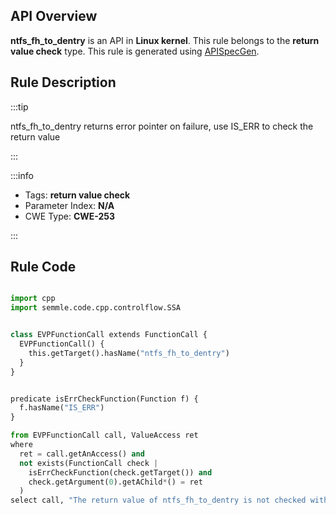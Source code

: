 ---
---


## API Overview
**ntfs_fh_to_dentry** is an API in **Linux kernel**. This rule belongs to the **return value check** type. This rule is generated using [APISpecGen](../../tools/APISpecGen).
## Rule Description

:::tip

ntfs_fh_to_dentry returns error pointer on failure, use IS_ERR to check the return value

:::

:::info

- Tags: **return value check**
- Parameter Index: **N/A**
- CWE Type: **CWE-253**

:::

## Rule Code
```python

import cpp
import semmle.code.cpp.controlflow.SSA


class EVPFunctionCall extends FunctionCall {
  EVPFunctionCall() {
    this.getTarget().hasName("ntfs_fh_to_dentry")
  }
}


predicate isErrCheckFunction(Function f) {
  f.hasName("IS_ERR") 
}

from EVPFunctionCall call, ValueAccess ret
where
  ret = call.getAnAccess() and
  not exists(FunctionCall check |
    isErrCheckFunction(check.getTarget()) and
    check.getArgument(0).getAChild*() = ret
  )
select call, "The return value of ntfs_fh_to_dentry is not checked with IS_ERR."
    
```